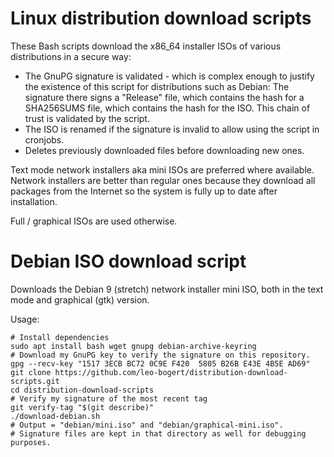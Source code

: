 # Linux distribution download scripts

These Bash scripts download the x86_64 installer ISOs of various distributions in a secure way:
- The GnuPG signature is validated - which is complex enough to justify the existence of this script for distributions such as Debian: The signature there signs a "Release" file, which contains the hash for a SHA256SUMS file, which contains the hash for the ISO. This chain of trust is validated by the script.
- The ISO is renamed if the signature is invalid to allow using the script in cronjobs.
- Deletes previously downloaded files before downloading new ones.

Text mode network installers aka mini ISOs are preferred where available.
Network installers are better than regular ones because they download all packages from the Internet so the system is fully up to date after installation.

Full / graphical ISOs are used otherwise.

# Debian ISO download script

Downloads the Debian 9 (stretch) network installer mini ISO, both in the text mode and graphical (gtk) version.

Usage:
```shell
# Install dependencies
sudo apt install bash wget gnupg debian-archive-keyring
# Download my GnuPG key to verify the signature on this repository.
gpg --recv-key "1517 3ECB BC72 0C9E F420  5805 B26B E43E 4B5E AD69"
git clone https://github.com/leo-bogert/distribution-download-scripts.git
cd distribution-download-scripts
# Verify my signature of the most recent tag
git verify-tag "$(git describe)"
./download-debian.sh
# Output = "debian/mini.iso" and "debian/graphical-mini.iso".
# Signature files are kept in that directory as well for debugging purposes.
```
